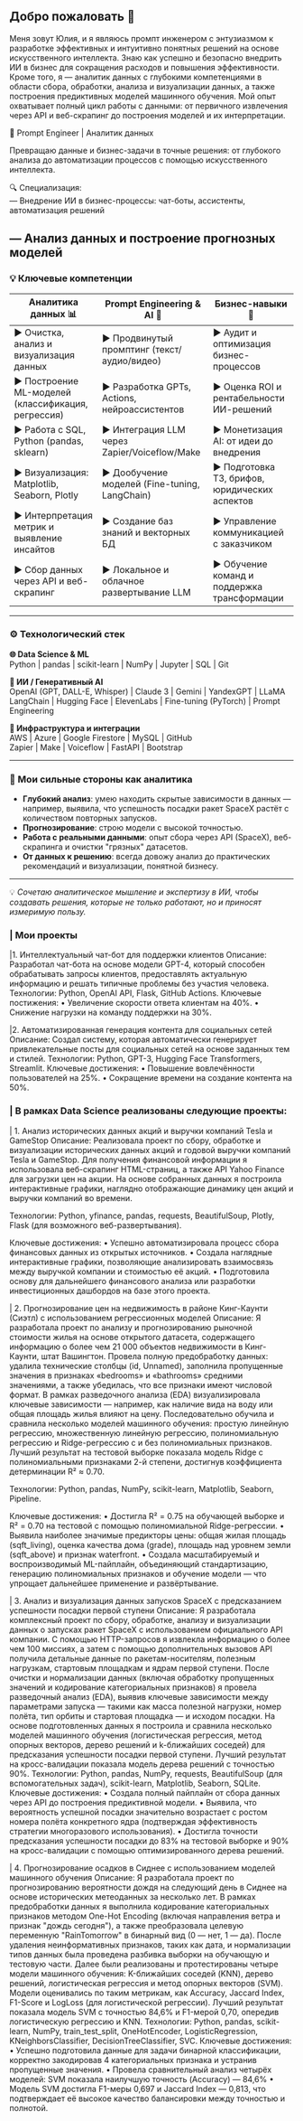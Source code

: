 ## Добро пожаловать 👋

Меня зовут Юлия, и я являюсь промпт инженером с энтузиазмом к разработке эффективных и интуитивно понятных решений на основе искусственного интеллекта. Знаю как успешно и безопасно внедрить ИИ в бизнес для сокращения расходов и повышения эффективности.
Кроме того, я  — аналитик данных с глубокими компетенциями в области сбора, обработки, анализа и визуализации данных, а также построения предиктивных моделей машинного обучения. Мой опыт охватывает полный цикл работы с данными: от первичного извлечения через API и веб-скрапинг до построения моделей и их интерпретации.

🚀  Prompt Engineer | Аналитик данных 

Превращаю данные и бизнес-задачи в точные решения: от глубокого анализа до автоматизации процессов с помощью искусственного интеллекта.

🔍 Специализация:  
— Внедрение ИИ в бизнес-процессы: чат-боты, ассистенты, автоматизация решений

— Анализ данных и построение прогнозных моделей  
---

### 💡 Ключевые компетенции

| Аналитика данных 📊                  | Prompt Engineering & AI 🤖             | Бизнес-навыки 💼                     |
|-------------------------------------|----------------------------------------|--------------------------------------|
| ▶ Очистка, анализ и визуализация данных | ▶ Продвинутый промптинг (текст/аудио/видео) | ▶ Аудит и оптимизация бизнес-процессов |
| ▶ Построение ML-моделей (классификация, регрессия) | ▶ Разработка GPTs, Actions, нейроассистентов | ▶ Оценка ROI и рентабельности ИИ-решений |
| ▶ Работа с SQL, Python (pandas, sklearn) | ▶ Интеграция LLM через Zapier/Voiceflow/Make | ▶ Монетизация AI: от идеи до внедрения |
| ▶ Визуализация: Matplotlib, Seaborn, Plotly | ▶ Дообучение моделей (Fine-tuning, LangChain) | ▶ Подготовка ТЗ, брифов, юридических аспектов |
| ▶ Интерпретация метрик и выявление инсайтов | ▶ Создание баз знаний и векторных БД | ▶ Управление коммуникацией с заказчиком |
| ▶ Сбор данных через API и веб-скрапинг | ▶ Локальное и облачное развертывание LLM | ▶ Обучение команд и поддержка трансформации |

---

### ⚙️ Технологический стек

**🌐 Data Science & ML**  
Python | pandas | scikit-learn | NumPy | Jupyter | SQL | Git

**🧠 ИИ / Генеративный AI**  
OpenAI (GPT, DALL-E, Whisper) | Claude 3 | Gemini | YandexGPT | LLaMA  
LangChain | Hugging Face | ElevenLabs | Fine-tuning (PyTorch) | Prompt Engineering

**🔧 Инфраструктура и интеграции**  
AWS | Azure | Google Firestore | MySQL | GitHub  
Zapier | Make | Voiceflow | FastAPI | Bootstrap

---

### 🎯 Мои сильные стороны как аналитика

- **Глубокий анализ**: умею находить скрытые зависимости в данных — например, выявила, что успешность посадки ракет SpaceX растёт с количеством повторных запусков.
- **Прогнозирование**: строю модели с высокой точностью.
- **Работа с реальными данными**: опыт сбора через API (SpaceX), веб-скрапинга и очистки "грязных" датасетов.
- **От данных к решению**: всегда довожу анализ до практических рекомендаций и визуализации, понятной бизнесу.

---

💡 *Сочетаю аналитическое мышление и экспертизу в ИИ, чтобы создавать решения, которые не только работают, но и приносят измеримую пользу.*

### | Мои проекты
|1. Интеллектуальный чат-бот для поддержки клиентов
Описание: Разработал чат-бота на основе модели GPT-4, который способен обрабатывать запросы клиентов, предоставлять актуальную информацию и решать типичные проблемы без участия
человека.
Технологии: Python, OpenAI API, Flask, GitHub Actions.
Ключевые постижения:
• Увеличение скорости ответа клиентам на 40%.
• Снижение нагрузки на команду поддержки на 30%.

|2. Автоматизированная генерация контента для социальных сетей
Описание: Создал систему, которая автоматически генерирует привлекательные посты для социальных сетей на основе заданных тем и стилей.
Технологии: Python, GPT-3, Hugging Face Transformers, Streamlit.
Ключевые достижения:
• Повышение вовлечённости пользователей на 25%.
• Сокращение времени на создание контента на 50%.


### | В рамках Data Science реализованы следующие проекты:

| 1. Анализ исторических данных акций и выручки компаний Tesla и GameStop
Описание:
Реализовала проект по сбору, обработке и визуализации исторических данных акций и годовой выручки компаний Tesla и GameStop. Для получения финансовой информации я использовала веб-скрапинг HTML-страниц, а также API Yahoo Finance для загрузки цен на акции. На основе собранных данных я построила интерактивные графики, наглядно отображающие динамику цен акций и выручки компаний во времени.

Технологии: Python, yfinance, pandas, requests, BeautifulSoup, Plotly, Flask (для возможного веб-развертывания).

Ключевые достижения:
• Успешно автоматизировала процесс сбора финансовых данных из открытых источников.
• Создала наглядные интерактивные графики, позволяющие анализировать взаимосвязь между выручкой компании и стоимостью её акций.
• Подготовила основу для дальнейшего финансового анализа или разработки инвестиционных дашбордов на базе этого проекта.

| 2. Прогнозирование цен на недвижимость в районе Кинг-Каунти (Сиэтл) с использованием регрессионных моделей
Описание:
Я разработала проект по анализу и прогнозированию рыночной стоимости жилья на основе открытого датасета, содержащего информацию о более чем 21 000 объектов недвижимости в Кинг-Каунти, штат Вашингтон. Провела полную предобработку данных: удалила технические столбцы (id, Unnamed), заполнила пропущенные значения в признаках «bedrooms» и «bathrooms» средними значениями, а также убедилась, что все признаки имеют числовой формат. В рамках разведочного анализа (EDA) визуализировала ключевые зависимости — например, как наличие вида на воду или общая площадь жилья влияют на цену. Последовательно обучила и сравнила несколько моделей машинного обучения: простую линейную регрессию, множественную линейную регрессию, полиномиальную регрессию и Ridge-регрессию с и без полиномиальных признаков. Лучший результат на тестовой выборке показала модель Ridge с полиномиальными признаками 2-й степени, достигнув коэффициента детерминации R² ≈ 0.70.

Технологии: Python, pandas, NumPy, scikit-learn, Matplotlib, Seaborn, Pipeline.

Ключевые достижения:
• Достигла R² = 0.75 на обучающей выборке и R² = 0.70 на тестовой с помощью полиномиальной Ridge-регрессии.
• Выявила наиболее значимые предикторы цены: общая жилая площадь (sqft_living), оценка качества дома (grade), площадь над уровнем земли (sqft_above) и признак waterfront.
• Создала масштабируемый и воспроизводимый ML-пайплайн, объединяющий стандартизацию, генерацию полиномиальных признаков и обучение модели — что упрощает дальнейшее применение и развёртывание.

| 3. Анализ и визуализация данных запусков SpaceX с предсказанием успешности посадки первой ступени
Описание: Я разработала комплексный проект по сбору, обработке, анализу и визуализации данных о запусках ракет SpaceX с использованием официального API компании. С помощью HTTP-запросов я извлекла информацию о более чем 100 миссиях, а затем с помощью дополнительных вызовов API получила детальные данные по ракетам-носителям, полезным нагрузкам, стартовым площадкам и ядрам первой ступени. После очистки и нормализации данных (включая обработку пропущенных значений и кодирование категориальных признаков) я провела разведочный анализ (EDA), выявив ключевые зависимости между параметрами запуска — такими как масса полезной нагрузки, номер полёта, тип орбиты и стартовая площадка — и исходом посадки. На основе подготовленных данных я построила и сравнила несколько моделей машинного обучения (логистическая регрессия, метод опорных векторов, дерево решений и k-ближайших соседей) для предсказания успешности посадки первой ступени. Лучший результат на кросс-валидации показала модель дерева решений с точностью 90%.
Технологии: Python, pandas, NumPy, requests, BeautifulSoup (для вспомогательных задач), scikit-learn, Matplotlib, Seaborn, SQLite.
Ключевые достижения:
• Создала полный пайплайн от сбора данных через API до построения предиктивной модели.
• Выявила, что вероятность успешной посадки значительно возрастает с ростом номера полёта конкретного ядра (подтверждая эффективность стратегии многоразового использования).
• Достигла точности предсказания успешности посадки до 83% на тестовой выборке и 90% на кросс-валидации с помощью оптимизированного дерева решений.

| 4. Прогнозирование осадков в Сиднее с использованием моделей машинного обучения
Описание: Я разработала проект по прогнозированию вероятности дождя на следующий день в Сиднее на основе исторических метеоданных за несколько лет. В рамках предобработки данных я выполнила кодирование категориальных признаков методом One-Hot Encoding (включая направления ветра и признак "дождь сегодня"), а также преобразовала целевую переменную "RainTomorrow" в бинарный вид (0 — нет, 1 — да). После удаления неинформативных признаков, таких как дата, и нормализации типов данных была проведена разбивка выборки на обучающую и тестовую части. Далее были реализованы и протестированы четыре модели машинного обучения: K-ближайших соседей (KNN), дерево решений, логистическая регрессия и метод опорных векторов (SVM). Модели оценивались по таким метрикам, как Accuracy, Jaccard Index, F1-Score и LogLoss (для логистической регрессии). Лучший результат показала модель SVM с точностью 84,6% и F1-мерой 0,70, опередив логистическую регрессию и KNN.
Технологии: Python, pandas, scikit-learn, NumPy, train_test_split, OneHotEncoder, LogisticRegression, KNeighborsClassifier, DecisionTreeClassifier, SVC.
Ключевые достижения:
• Успешно подготовила данные для задачи бинарной классификации, корректно закодировав 4 категориальных признака и устранив пропущенные значения.
• Провела сравнительный анализ четырёх моделей: SVM показала наилучшую точность (Accuracy) — 84,6%
• Модель SVM достигла F1-меры 0,697 и Jaccard Index — 0,813, что подтверждает её высокое качество балансировки между точностью и полнотой.





